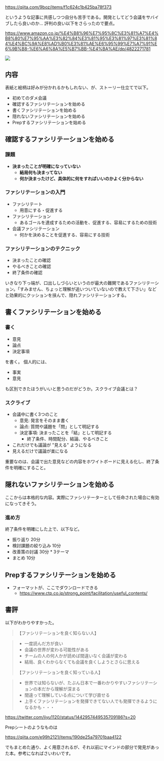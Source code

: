 https://qiita.com/9boz/items/f1c624c1b425ba78f373

というような記事に共感しつつ自分も苦手である。開発としてどう会議をサバイブしたら良いのか... 評判の良い以下をさらったので要点。

https://www.amazon.co.jp/%E4%B8%96%E7%95%8C%E3%81%A7%E4%B8%80%E7%95%AA%E3%82%84%E3%81%95%E3%81%97%E3%81%84%E4%BC%9A%E8%AD%B0%E3%81%AE%E6%95%99%E7%A7%91%E6%9B%B8-%E6%A6%8A%E5%B7%BB-%E4%BA%AE/dp/4822271781

<img src=https://img.honto.jp/item/2/265/360/27500531_1.webp>

## 内容

表紙と絵柄は好みが分かれるかもしれない、が、ストーリー仕立てで以下。

- 初めてのダメ会議
- 確認するファシリテーションを始める
- 書くファシリテーションを始める
- 隠れないファシリテーションを始める
- Prepするファシリテーションを始める


## 確認するファシリテーションを始める

### 課題

- **決まったことが明確になっていない**
    - **結局何も決まってない**
    - **何か決まったけど、具体的に何をすればいいのかよく分からない**
    

### ファシリテーションの入門

- ファシリテート
    - 用意にする・促進する
- ファシリテーション
    - あるゴールを達成するための活動を、促進する、容易にするための技術
- 会議ファシリテーション
    - 何かを決めることを促進する、容易にする技術

### ファシリテーションのテクニック

- 決まったことの確認
- やるべきことの確認
- 終了条件の確認

いきなり下っ端が、口出ししづらいというのが最大の難関であるファシリテーション。「すみません、ちょっと理解が追いついていないので教えて下さい」などと効果的にクッションを挟んで、隠れファシリテーションする。

## 書くファシリテーションを始める

### 書く

- 意見
- 論点
- 決定事項

を書く。
個人的には、

- 事実
- 意見

も区別できたほうがいいと思うのだがどうか。スクライブ会議とは？
 
### スクライブ

- 会議中に書く3つのこと
    - 意見: 発言をそのまま書く
    - 論点: 質問や議題を「問」として明記する
    - 決定事項: 決まったことを「結」として明記する
        - 終了条件、時間配分、結論、やるべきこと
- これだけでも議論が "見える" ようになる
- 見えるだけで議論が楽になる

重要なのは、会議で出た意見などの内容をホワイトボードに見える化し、終了条件を明確にすること。



## 隠れないファシリテーションを始める

ここからは本格的な内容。実際にファシリテーターとして任命された場合に有効になってきそう。

### 進め方

終了条件を明確にした上で、以下など。

- 振り返り 20分
- 検討課題の絞り込み 10分
- 改善策の討議 30分 * 3テーマ
- まとめ 10分


## Prepするファシリテーションを始める

- フォーマットが、ここでダウンロードできる
    - https://www.ctp.co.jp/strong_point/facilitation/useful_contents/


## 書評

以下がわかりやすかった。

>【ファシリテーションを良く知らない人】

> - 一度読んだ方が良い
> - 会議の世界が変わる可能性がある
> - チームの人の何人かが読めば間違いなく会議が変わる
> - 結局、良くわからなくても会議を良くしようとさらに思える
>
>【ファシリテーションを良く知っている人】

> - 世界では知らないが、たぶん日本で一番わかりやすいファシリテーションの本だから理解が深まる
> - 間違って理解している点について学び直せる
> - 上手くファシリテーションを発揮できてない人でも発揮できるようになるかも・・・

https://twitter.com/ijyu1120/status/1442957449535709186?s=20

Prepシートのようなものは

https://qiita.com/e99h2121/items/190de25a79701baa4122

でもまとめた通り、よく用意されるが、それ以前にマインドの部分で発見があった本。参考になればさいわいです。



